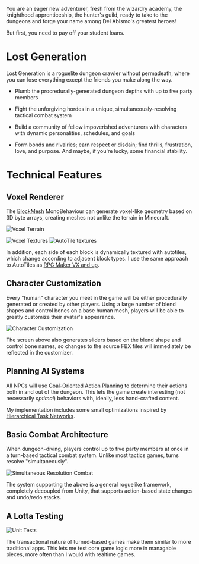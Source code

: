 You are an eager new adventurer, fresh from the wizardry academy, the knighthood apprenticeship, the hunter's guild, ready to take to the dungeons and forge your name among Del Abismo's greatest heroes!

But first, you need to pay off your student loans.

# Lost Generation

Lost Generation is a roguelite dungeon crawler without permadeath, where you can lose everything except the friends you make along the way.

- Plumb the procredurally-generated dungeon depths with up to five party members

- Fight the unforgiving hordes in a unique, simultaneously-resolving tactical combat system

- Build a community of fellow impoverished adventurers with characters with dynamic personalities, schedules, and goals

- Form bonds and rivalries; earn respect or disdain; find thrills, frustration, love, and purpose. And maybe, if you're lucky, some financial stability.

# Technical Features 

## Voxel Renderer
The [BlockMesh](Assets/LostGeneration/Scripts/Display/BlockMesh.cs) MonoBehaviour can generate voxel-like geometry based on 3D byte arrays, creating meshes not unlike the terrain in Minecraft.

![Voxel Terrain](https://i.imgur.com/i5PFDpL.png)

![Voxel Textures](https://i.imgur.com/GY7lHWs.png) ![AutoTile textures](https://i.imgur.com/Ydcvsl0.png)

In addition, each side of each block is dynamically textured with autotiles, which change according to adjacent block types. I use the same approach to AutoTiles as [RPG Maker VX and up](http://blog.rpgmakerweb.com/tutorials/anatomy-of-an-autotile/).

## Character Customization
Every "human" character you meet in the game will be either procedurally generated or created by other players. Using a large number of blend shapes and control bones on a base human mesh, players will be able to greatly customize their avatar's appearance.

![Character Customization](https://i.imgur.com/7jx2Qq0.gif)

The screen above also generates sliders based on the blend shape and control bone names, so changes to the source FBX files will immediately be reflected in the customizer.

## Planning AI Systems
All NPCs will use [Goal-Oriented Action Planning](http://alumni.media.mit.edu/~jorkin/goap.html) to determine their actions both in and out of the dungeon. This lets the game create interesting (not necessarily *optimal*) behaviors with, ideally, less hand-crafted content.

My implementation includes some small optimizations inspired by [Hierarchical Task Networks](http://www.gameaipro.com/GameAIPro/GameAIPro_Chapter12_Exploring_HTN_Planners_through_Example.pdf).

## Basic Combat Architecture
When dungeon-diving, players control up to five party members at once in a turn-based tactical combat system. Unlike most tactics games, turns resolve "simultaneously".

![Simultaneous Resolution Combat](https://i.imgur.com/ZUoKWnh.gif)

The system supporting the above is a general roguelike framework, completely decoupled from Unity, that supports action-based state changes and undo/redo stacks.

## A Lotta Testing
![Unit Tests](https://i.imgur.com/bnvwC0Q.png)

The transactional nature of turned-based games make them similar to more traditional apps. This lets me test core game logic more in managable pieces, more often than I would with realtime games.
